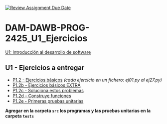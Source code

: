 [![Review Assignment Due Date](https://classroom.github.com/assets/deadline-readme-button-22041afd0340ce965d47ae6ef1cefeee28c7c493a6346c4f15d667ab976d596c.svg)](https://classroom.github.com/a/7nL-2X35)
# DAM-DAWB-PROG-2425_U1_Ejercicios

[U1: Introducción al desarrollo de software](https://revilofe.github.io/section1/u01/)

## U1 - Ejercicios a entregar

   * [P1.2 - Ejercicios básicos](https://revilofe.github.io/section1/u01/practica/PROG-U1.-Practica002/) *(cada ejercicio en un fichero: ej01.py al ej27.py)*
   * [P1.2b - Ejercicios básicos EXTRA](info/p1.2b_ejercicios_basicos_EXTRA.md)
   * [P1.2c - Soluciona estos problemas](info/p1.2c_soluciona_estos_problemas.md)
   * [P1.2d - Construye funciones](info/p1.2d_construye_funciones.md)
   * [P1.2e - Primeras pruebas unitarias](info/p1.2e_pruebas_unitarias.md)

**Agregar en la carpeta ```src``` los programas y las pruebas unitarias en la carpeta ```tests```**
